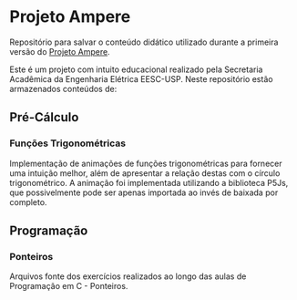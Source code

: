 # Projeto Ampere

Repositório para salvar o conteúdo didático utilizado durante a primeira versão do [Projeto Ampere](https://www.youtube.com/channel/UCCIw2l3rNCepuZsugA4BC7w).

Este é um projeto com intuito educacional realizado pela Secretaria Acadêmica da Engenharia Elétrica EESC-USP. Neste repositório estão armazenados conteúdos de:

## Pré-Cálculo

### Funções Trigonométricas

Implementação de animações de funções trigonométricas para fornecer uma intuição melhor, além de apresentar a relação destas com o círculo trigonométrico. A animação foi implementada utilizando a biblioteca P5Js, que possivelmente pode ser apenas importada ao invés de baixada por completo.

## Programação

### Ponteiros

Arquivos fonte dos exercícios realizados ao longo das aulas de Programação em C - Ponteiros.
